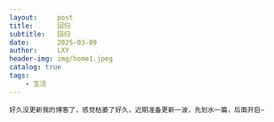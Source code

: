 ```yaml
---
layout:     post
title:      回归
subtitle:   回归
date:       2025-03-09
author:     LXY
header-img: img/home1.jpeg
catalog: true
tags:
    - 生活
---
```


```
好久没更新我的博客了，感觉枯萎了好久，近期准备更新一波，先划水一篇，后面开启~

```